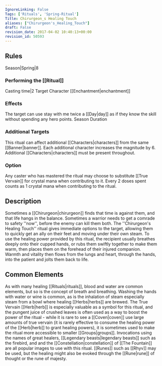 ```yaml
---
IgnoreLinking: False
Tags: ['Rituals', 'Spring-Ritual']
Title: Chirurgeon_s Healing Touch
aliases: ["Chirurgeon's_Healing_Touch"]
draft: False
revision_date: 2017-04-02 10:40:13+00:00
revision_id: 50593
---
```


## Rules
Season|Spring|8
### Performing the [[Ritual]]
Casting time|2 Target Character
[[Enchantment|enchantment]] 
### Effects
The target can use stay with me twice a [[Day|day]] as if they know the skill without spending any hero points. 
Season Duration
### Additional Targets
This ritual can affect additional [[Characters|characters]] from the same [[Banner|banner]]. Each additional character increases the magnitude by 6. Additional [[Characters|characters]] must be present throughout.
### Option
Any caster who has mastered the ritual may choose to substitute [[True Vervain]] for crystal mana when contributing to it. Every 2 doses spent counts as 1 crystal mana when contributing to the ritual.
## Description
Sometimes a [[Chirurgeon|chirurgeon]] finds that time is against them, and that life hangs in the balance. Sometimes a warrior needs to get a comrade to safety ''now'', before the enemy can kill them both. The ''Chirurgeon's Healing Touch'' ritual gives immediate options to the target, allowing them to quickly get an ally on their feet and moving under their own steam.
To use the healing power provided by this ritual, the recipient usually breathes deeply onto their cupped hands, or rubs them swiftly together to make them warm, then places them on the forehead of their injured companion. Warmth and vitality then flows from the lungs and heart, through the hands, into the patient and jolts them back to life.
## Common Elements
As with many healing [[Rituals|rituals]], blood and water are common elements, but so is the concept of breath and breathing. Washing the hands with water or wine is common, as is the inhalation of steam especially steam from a bowl where healing [[Herbs|herbs]] are brewed. The True Vervain [[Herb|herb]] is especially valuable as a symbol for this ritual, and the pungent juice of crushed leaves is often used as a way to boost the power of the ritual - while it is rare to see a [[Coven|coven]] use large amounts of true vervain (it is rarely effective to consume the healing power of the [[Herb|herb]] to grant healing powers), it is sometimes used to make the ritual more accessible to smaller [[Groups|groups]]. 
Invocations using the names of great healers, [[Legendary beasts|legendary beasts]] such as the firebird, and and the [[Constellation|constellation]] of [[The Fountain]] are all popular images to use with this ritual. [[Runes]] such as [[Rhyv]] may be used, but the healing might also be evoked through the [[Rune|rune]] of thought or the rune of majesty.